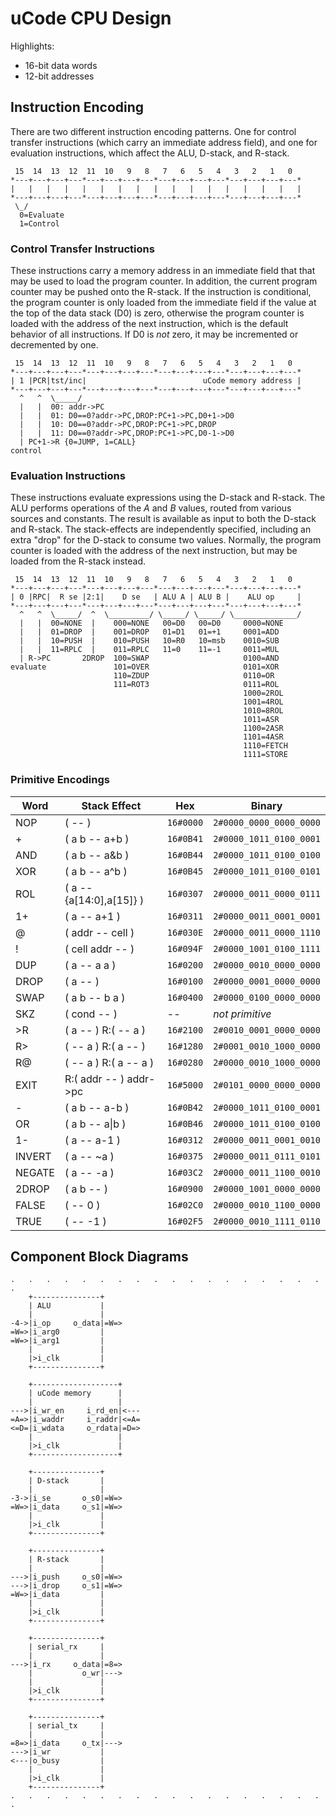 # uCode CPU Design

Highlights:

  * 16-bit data words
  * 12-bit addresses

## Instruction Encoding

There are two different instruction encoding patterns. One for control
transfer instructions (which carry an immediate address field), and one
for evaluation instructions, which affect the ALU, D-stack, and R-stack.

     15  14  13  12  11  10   9   8   7   6   5   4   3   2   1   0
    *---+---+---+---*---+---+---+---*---+---+---+---*---+---+---+---*
    |   |   |   |   |   |   |   |   |   |   |   |   |   |   |   |   |
    *---+---+---+---*---+---+---+---*---+---+---+---*---+---+---+---*
     \_/
      0=Evaluate
      1=Control

### Control Transfer Instructions

These instructions carry a memory address in an immediate field that
that may be used to load the program counter. In addition, the current
program counter may be pushed onto the R-stack. If the instruction is
conditional, the program counter is only loaded from the immediate
field if the value at the top of the data stack (D0) is zero, otherwise
the program counter is loaded with the address of the next instruction,
which is the default behavior of all instructions. If D0 is _not_ zero,
it may be incremented or decremented by one.

     15  14  13  12  11  10   9   8   7   6   5   4   3   2   1   0
    *---+---+---+---*---+---+---+---*---+---+---+---*---+---+---+---*
    | 1 |PCR|tst/inc|                          uCode memory address |
    *---+---+---+---*---+---+---+---*---+---+---+---*---+---+---+---*
      ^   ^  \_____/
      |   |  00: addr->PC
      |   |  01: D0==0?addr->PC,DROP:PC+1->PC,D0+1->D0
      |   |  10: D0==0?addr->PC,DROP:PC+1->PC,DROP
      |   |  11: D0==0?addr->PC,DROP:PC+1->PC,D0-1->D0
      | PC+1->R {0=JUMP, 1=CALL}
    control

### Evaluation Instructions

These instructions evaluate expressions using the D-stack and R-stack.
The ALU performs operations of the _A_ and _B_ values, routed from
various sources and constants. The result is available as input to
both the D-stack and R-stack. The stack-effects are independently
specified, including an extra "drop" for the D-stack to consume two
values. Normally, the program counter is loaded with the address of
the next instruction, but may be loaded from the R-stack instead.

     15  14  13  12  11  10   9   8   7   6   5   4   3   2   1   0
    *---+---+---+---*---+---+---+---*---+---+---+---*---+---+---+---*
    | 0 |RPC|  R se |2:1|    D se   | ALU A | ALU B |    ALU op     |
    *---+---+---+---*---+---+---+---*---+---+---+---*---+---+---+---*
      ^   ^  \_____/  ^  \_________/ \_____/ \_____/ \______________/
      |   |  00=NONE  |    000=NONE   00=D0   00=D0     0000=NONE
      |   |  01=DROP  |    001=DROP   01=D1   01=+1     0001=ADD
      |   |  10=PUSH  |    010=PUSH   10=R0   10=msb    0010=SUB
      |   |  11=RPLC  |    011=RPLC   11=0    11=-1     0011=MUL
      | R->PC       2DROP  100=SWAP                     0100=AND
    evaluate               101=OVER                     0101=XOR
                           110=ZDUP                     0110=OR 
                           111=ROT3                     0111=ROL
                                                        1000=2ROL
                                                        1001=4ROL
                                                        1010=8ROL
                                                        1011=ASR
                                                        1100=2ASR
                                                        1101=4ASR
                                                        1110=FETCH
                                                        1111=STORE

### Primitive Encodings

Word    | Stack Effect              | Hex       | Binary
--------|---------------------------|-----------|-------------------------
NOP     | ( -- )                    | `16#0000` | `2#0000_0000_0000_0000`
\+      | ( a b -- a+b )            | `16#0B41` | `2#0000_1011_0100_0001`
AND     | ( a b -- a&b )            | `16#0B44` | `2#0000_1011_0100_0100`
XOR     | ( a b -- a^b )            | `16#0B45` | `2#0000_1011_0100_0101`
ROL     | ( a -- {a[14:0],a[15]} )  | `16#0307` | `2#0000_0011_0000_0111`
1+      | ( a -- a+1 )              | `16#0311` | `2#0000_0011_0001_0001`
@       | ( addr -- cell )          | `16#030E` | `2#0000_0011_0000_1110`
!       | ( cell addr -- )          | `16#094F` | `2#0000_1001_0100_1111`
DUP     | ( a -- a a )              | `16#0200` | `2#0000_0010_0000_0000`
DROP    | ( a -- )                  | `16#0100` | `2#0000_0001_0000_0000`
SWAP    | ( a b -- b a )            | `16#0400` | `2#0000_0100_0000_0000`
SKZ     | ( cond -- )               | --        | _not primitive_
\>R     | ( a -- ) R:( -- a )       | `16#2100` | `2#0010_0001_0000_0000`
R>      | ( -- a ) R:( a -- )       | `16#1280` | `2#0001_0010_1000_0000`
R@      | ( -- a ) R:( a -- a )     | `16#0280` | `2#0000_0010_1000_0000`
EXIT    | R:( addr -- ) addr->pc    | `16#5000` | `2#0101_0000_0000_0000`
\-      | ( a b -- a-b )            | `16#0B42` | `2#0000_1011_0100_0001`
OR      | ( a b -- a\|b )           | `16#0B46` | `2#0000_1011_0100_0100`
1-      | ( a -- a-1 )              | `16#0312` | `2#0000_0011_0001_0010`
INVERT  | ( a -- ~a )               | `16#0375` | `2#0000_0011_0111_0101`
NEGATE  | ( a -- -a )               | `16#03C2` | `2#0000_0011_1100_0010`
2DROP   | ( a b -- )                | `16#0900` | `2#0000_1001_0000_0000`
FALSE   | ( -- 0 )                  | `16#02C0` | `2#0000_0010_1100_0000`
TRUE    | ( -- -1 )                 | `16#02F5` | `2#0000_0010_1111_0110`

## Component Block Diagrams

    .   .   .   .   .   .   .   .   .   .   .   .   .   .   .   .   .   .   .
        +---------------+
        | ALU           |
        |               |
    -4->|i_op     o_data|=W=>
    =W=>|i_arg0         |
    =W=>|i_arg1         |
        |               |
        |>i_clk         |
        +---------------+

        +-------------------+
        | uCode memory      |
        |                   |
    --->|i_wr_en     i_rd_en|<---
    =A=>|i_waddr     i_raddr|<=A=
    <=D=|i_wdata     o_rdata|=D=>
        |                   |
        |>i_clk             |
        +-------------------+

        +---------------+
        | D-stack       |
        |               |
    -3->|i_se       o_s0|=W=>
    =W=>|i_data     o_s1|=W=>
        |               |
        |>i_clk         |
        +---------------+

        +---------------+
        | R-stack       |
        |               |
    --->|i_push     o_s0|=W=>
    --->|i_drop     o_s1|=W=>
    =W=>|i_data         |
        |               |
        |>i_clk         |
        +---------------+

        +---------------+
        | serial_rx     |
        |               |
    --->|i_rx     o_data|=8=>
        |           o_wr|--->
        |               |
        |>i_clk         |
        +---------------+

        +---------------+
        | serial_tx     |
        |               |
    =8=>|i_data     o_tx|--->
    --->|i_wr           |
    <---|o_busy         |
        |               |
        |>i_clk         |
        +---------------+
    .   .   .   .   .   .   .   .   .   .   .   .   .   .   .   .   .   .   .
